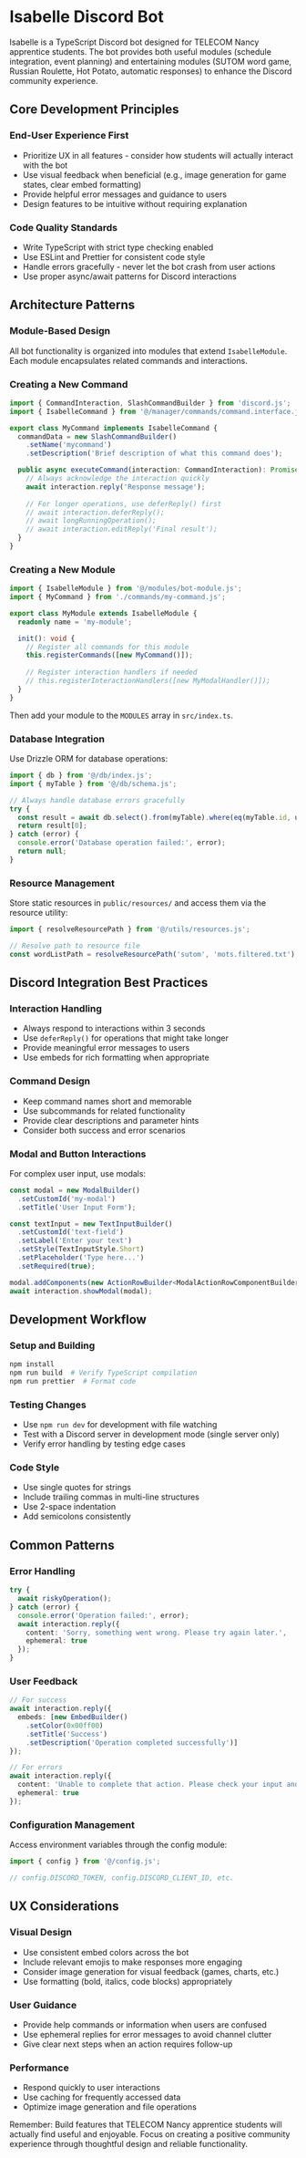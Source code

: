 # Isabelle Discord Bot

Isabelle is a TypeScript Discord bot designed for TELECOM Nancy apprentice students. The bot provides both useful modules (schedule integration, event planning) and entertaining modules (SUTOM word game, Russian Roulette, Hot Potato, automatic responses) to enhance the Discord community experience.

## Core Development Principles

### End-User Experience First
- Prioritize UX in all features - consider how students will actually interact with the bot
- Use visual feedback when beneficial (e.g., image generation for game states, clear embed formatting)
- Provide helpful error messages and guidance to users
- Design features to be intuitive without requiring explanation

### Code Quality Standards
- Write TypeScript with strict type checking enabled
- Use ESLint and Prettier for consistent code style
- Handle errors gracefully - never let the bot crash from user actions
- Use proper async/await patterns for Discord interactions

## Architecture Patterns

### Module-Based Design
All bot functionality is organized into modules that extend `IsabelleModule`. Each module encapsulates related commands and interactions.

### Creating a New Command
```typescript
import { CommandInteraction, SlashCommandBuilder } from 'discord.js';
import { IsabelleCommand } from '@/manager/commands/command.interface.js';

export class MyCommand implements IsabelleCommand {
  commandData = new SlashCommandBuilder()
    .setName('mycommand')
    .setDescription('Brief description of what this command does');

  public async executeCommand(interaction: CommandInteraction): Promise<void> {
    // Always acknowledge the interaction quickly
    await interaction.reply('Response message');
    
    // For longer operations, use deferReply() first
    // await interaction.deferReply();
    // await longRunningOperation();
    // await interaction.editReply('Final result');
  }
}
```

### Creating a New Module
```typescript
import { IsabelleModule } from '@/modules/bot-module.js';
import { MyCommand } from './commands/my-command.js';

export class MyModule extends IsabelleModule {
  readonly name = 'my-module';

  init(): void {
    // Register all commands for this module
    this.registerCommands([new MyCommand()]);
    
    // Register interaction handlers if needed
    // this.registerInteractionHandlers([new MyModalHandler()]);
  }
}
```

Then add your module to the `MODULES` array in `src/index.ts`.

### Database Integration
Use Drizzle ORM for database operations:

```typescript
import { db } from '@/db/index.js';
import { myTable } from '@/db/schema.js';

// Always handle database errors gracefully
try {
  const result = await db.select().from(myTable).where(eq(myTable.id, userId));
  return result[0];
} catch (error) {
  console.error('Database operation failed:', error);
  return null;
}
```

### Resource Management
Store static resources in `public/resources/` and access them via the resource utility:

```typescript
import { resolveResourcePath } from '@/utils/resources.js';

// Resolve path to resource file
const wordListPath = resolveResourcePath('sutom', 'mots.filtered.txt');
```

## Discord Integration Best Practices

### Interaction Handling
- Always respond to interactions within 3 seconds
- Use `deferReply()` for operations that might take longer
- Provide meaningful error messages to users
- Use embeds for rich formatting when appropriate

### Command Design
- Keep command names short and memorable
- Use subcommands for related functionality
- Provide clear descriptions and parameter hints
- Consider both success and error scenarios

### Modal and Button Interactions
For complex user input, use modals:

```typescript
const modal = new ModalBuilder()
  .setCustomId('my-modal')
  .setTitle('User Input Form');

const textInput = new TextInputBuilder()
  .setCustomId('text-field')
  .setLabel('Enter your text')
  .setStyle(TextInputStyle.Short)
  .setPlaceholder('Type here...')
  .setRequired(true);

modal.addComponents(new ActionRowBuilder<ModalActionRowComponentBuilder>().addComponents(textInput));
await interaction.showModal(modal);
```

## Development Workflow

### Setup and Building
```bash
npm install
npm run build  # Verify TypeScript compilation
npm run prettier  # Format code
```

### Testing Changes
- Use `npm run dev` for development with file watching
- Test with a Discord server in development mode (single server only)
- Verify error handling by testing edge cases

### Code Style
- Use single quotes for strings
- Include trailing commas in multi-line structures  
- Use 2-space indentation
- Add semicolons consistently

## Common Patterns

### Error Handling
```typescript
try {
  await riskyOperation();
} catch (error) {
  console.error('Operation failed:', error);
  await interaction.reply({ 
    content: 'Sorry, something went wrong. Please try again later.',
    ephemeral: true 
  });
}
```

### User Feedback
```typescript
// For success
await interaction.reply({
  embeds: [new EmbedBuilder()
    .setColor(0x00ff00)
    .setTitle('Success')
    .setDescription('Operation completed successfully')]
});

// For errors  
await interaction.reply({
  content: 'Unable to complete that action. Please check your input and try again.',
  ephemeral: true
});
```

### Configuration Management
Access environment variables through the config module:
```typescript
import { config } from '@/config.js';

// config.DISCORD_TOKEN, config.DISCORD_CLIENT_ID, etc.
```

## UX Considerations

### Visual Design
- Use consistent embed colors across the bot
- Include relevant emojis to make responses more engaging
- Consider image generation for visual feedback (games, charts, etc.)
- Use formatting (bold, italics, code blocks) appropriately

### User Guidance
- Provide help commands or information when users are confused
- Use ephemeral replies for error messages to avoid channel clutter
- Give clear next steps when an action requires follow-up

### Performance
- Respond quickly to user interactions
- Use caching for frequently accessed data
- Optimize image generation and file operations

Remember: Build features that TELECOM Nancy apprentice students will actually find useful and enjoyable. Focus on creating a positive community experience through thoughtful design and reliable functionality.